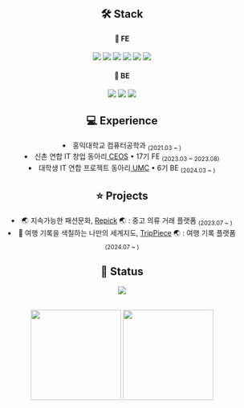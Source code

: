 <div align=center>	

<h2>🛠 Stack</h2>
<h4>📌 FE</h4>
<img src="https://img.shields.io/badge/React-61DAFB?style=flat-square&logo=React&logoColor=white"/>
<img src="https://img.shields.io/badge/JavaScript-F7DF1E?style=flat-square&logo=Javascript&logoColor=ffffff"/>
<img src="https://img.shields.io/badge/TypeScript-3178C6?style=flat-square&logo=TypeScript&logoColor=white"/>
<img src="https://img.shields.io/badge/Next.js-000000?style=flat-square&logo=Next.js&logoColor=white"/>
<img src="https://img.shields.io/badge/Styled_Components-DB7093?style=flat-square&logo=styledComponents&logoColor=ffffff"/>
  <img src="https://img.shields.io/badge/Tailwind-06B6D4?style=flat-square&logo=tailwindCss&logoColor=white"/>
<br>
<h4>📌 BE</h4>
<img src="https://img.shields.io/badge/Java-007396?style=flat-square&&logo=Java&logoColor=white"/>
<img src="https://img.shields.io/badge/Spring-6DB33F?style=flat-square&logo=spring&logoColor=white"/>
<img src="https://img.shields.io/badge/Spring_Boot-F2F4F9?style=flat-square&logo=spring-boot"/>

<h2>💻 Experience</h2>
<li> 홍익대학교 컴퓨터공학과 <sub>(2021.03 ~ )</sub></li>
<li> 신촌 연합 IT 창업 동아리<a href="https://github.com/CEOS-Developers"> CEOS</a> • 17기 FE <sub>(2023.03 ~ 2023.08)</sub></li>
<li> 대학생 IT 연합 프로젝트 동아리<a href="https://github.com/HIUMC"> UMC</a> • 6기 BE <sub>(2024.03 ~ )</sub></li>

<h2>⭐️ Projects</h2>
<li> 🌏 지속가능한 패션문화, <a href="https://github.com/Repick-official">Repick</a> 🌏 : 중고 의류 거래 플랫폼 <sub>(2023.07 ~ )</sub></li>
<li> 🧩 여행 기록을 색칠하는 나만의 세계지도, <a href="https://github.com/UMC-TripPiece">TripPiece</a> 🌏 : 여행 기록 플랫폼 <sub>(2024.07 ~ )</sub></li>

<h2>🔗 Status</h2>
<img src="https://komarev.com/ghpvc/?username=oyatplum&color=yellow&label=PROFILE+VIEWS"/>
<br><br>


<p align="center">
<img height="180em" src="https://github-readme-stats-nhd2.vercel.app/api?username=oyatplum&show_icons=true&theme=synthwave&bg_color=141414&text_color=a3a3a3" />
<img height="180em" src="https://github-readme-stats-nhd2.vercel.app/api/top-langs/?username=oyatplum&layout=compact&hide=jupyter%20notebook&theme=synthwave&bg_color=141414&text_color=a3a3a3" />
</p>
<br><br>

</div>

